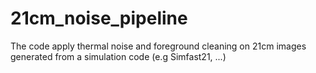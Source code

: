 # 21cm_noise_pipeline
The code apply thermal noise and foreground cleaning on 21cm images generated from a simulation code (e.g Simfast21, ...)
